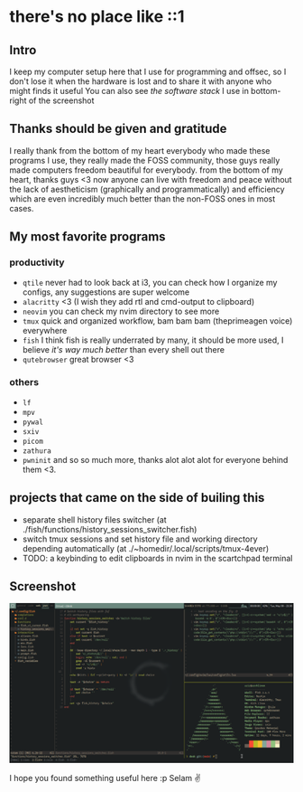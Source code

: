 # there's no place like ::1

## Intro

I keep my computer setup here that I use for programming and offsec, so I don't lose it when the hardware is lost and to share it with anyone who might finds it useful
You can also see _the software stack_ I use in bottom-right of the screenshot

## Thanks should be given and gratitude
I really thank from the bottom of my heart everybody who made these programs I use, they really made the FOSS community, those guys really made computers freedom beautiful for everybody. from the bottom of my heart, thanks guys <3
now anyone can live with freedom and peace without the lack of aestheticism (graphically and programmatically) and efficiency which are even incredibly much better than the non-FOSS ones in most cases.

## My most favorite programs
### productivity
- `qtile` never had to look back at i3, you can check how I organize my configs, any suggestions are super welcome
- `alacritty` <3 (I wish they add rtl and cmd-output to clipboard)
- `neovim` you can check my nvim directory to see more
- `tmux` quick and organized workflow, bam bam bam (theprimeagen voice) everywhere
- `fish` I think fish is really underrated by many, it should be more used, I believe *it's way much better* than every shell out there
- `qutebrowser` great browser <3
### others
- `lf`
- `mpv`
- `pywal`
- `sxiv`
- `picom`
- `zathura`
- `pwninit`
and so so much more, thanks alot alot alot for everyone behind them <3.

## projects that came on the side of builing this
- separate shell history files switcher (at ./fish/functions/history_sessions_switcher.fish)
- switch tmux sessions and set history file and working directory depending automatically (at ./~homedir/.local/scripts/tmux-4ever)
- TODO: a keybinding to edit clipboards in nvim in the scartchpad terminal

## Screenshot

![](./screenshot.png)

I hope you found something useful here :p
Selam ✌️
